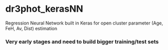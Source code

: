 # dr3phot_kerasNN
Regression Neural Network built in Keras for open cluster parameter (Age, FeH, Av, Dist) estimation



### Very early stages and need to build bigger training/test sets
